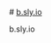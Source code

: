 <title>b.sly.io</title>
# <a href="https://b.sly.io">b.sly.io</a>
<head>
<style>
img {
  border-radius: 50%;
}
</style>
<style>
body {
  background-image: url('b.sly.io.gif');
  background-repeat: no-repeat;
  background-attachment: fixed; 
  background-size: 100% 100%;
}
</style>
</head>

b.sly.io
